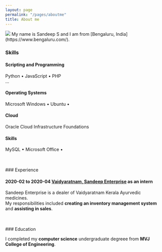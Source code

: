 ```yaml
---
layout: page
permalink: "/pages/aboutme"
title: About me
---
```

<img src="/img/aboutme.jpg">
My name is Sandeep S and I am from [Bengaluru, India](https://www.bengaluru.com/).

### <i class="fa fa-cubes" aria-hidden="true"></i> Skills

#### <i class="fa fa-code" aria-hidden="true"></i> Scripting and Programming
Python &bull; 
JavaScript &bull;
PHP  
... 

#### <i class="fa fa-terminal" aria-hidden="true"></i> Operating Systems
Microsoft Windows &bull;
Ubuntu &bull;

#### <i class="fa fa-cloud" aria-hidden="true"></i> Cloud
Oracle Cloud Infrastructure Foundations

#### <i class="fa fa-gears" aria-hidden="true"></i> Skills
MySQL &bull;
Microsoft Office &bull;


 
<br/>
<br/>
### <i class="fa fa-briefcase" aria-hidden="true"></i> Experience


#### <i class="fa fa-calendar" aria-hidden="true"></i> 2020-02 to 2020-04 <i class="fa fa-building-o" aria-hidden="true"></i> [Vaidyaratnam, Sandeep Enterprise](https://vaidyaratnam-pharmacy-and.business.site/) as an **intern**
Sandeep Enterprise is a dealer of Vaidyaratnam Kerala Ayurvedic medicines.  
My responsibilities included **creating an inventory management system** and **assisting in sales**.



<br/>
<br/>
### <i class="fa fa-graduation-cap" aria-hidden="true"></i> Education

I completed my **computer science** undergraduate degreee from **MVJ College of Engineering**.
